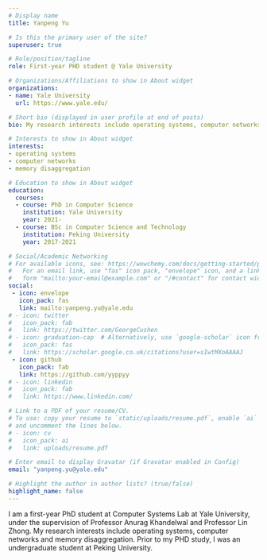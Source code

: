 ```yaml
---
# Display name
title: Yanpeng Yu

# Is this the primary user of the site?
superuser: true

# Role/position/tagline
role: First-year PHD student @ Yale University

# Organizations/Affiliations to show in About widget
organizations:
- name: Yale University
  url: https://www.yale.edu/

# Short bio (displayed in user profile at end of posts)
bio: My research interests include operating systems, computer networks and memory disaggregation.

# Interests to show in About widget
interests:
- operating systems
- computer networks
- memory disaggregation

# Education to show in About widget
education:
  courses:
  - course: PhD in Computer Science
    institution: Yale University
    year: 2021-
  - course: BSc in Computer Science and Technology
    institution: Peking University
    year: 2017-2021

# Social/Academic Networking
# For available icons, see: https://wowchemy.com/docs/getting-started/page-builder/#icons
#   For an email link, use "fas" icon pack, "envelope" icon, and a link in the
#   form "mailto:your-email@example.com" or "/#contact" for contact widget.
social:
 - icon: envelope
   icon_pack: fas
   link: mailto:yanpeng.yu@yale.edu
# - icon: twitter
#   icon_pack: fab
#   link: https://twitter.com/GeorgeCushen
# - icon: graduation-cap  # Alternatively, use `google-scholar` icon from `ai` icon pack
#   icon_pack: fas
#   link: https://scholar.google.co.uk/citations?user=sIwtMXoAAAAJ
 - icon: github
   icon_pack: fab
   link: https://github.com/yyppyy
# - icon: linkedin
#   icon_pack: fab
#   link: https://www.linkedin.com/

# Link to a PDF of your resume/CV.
# To use: copy your resume to `static/uploads/resume.pdf`, enable `ai` icons in `params.toml`, 
# and uncomment the lines below.
# - icon: cv
#   icon_pack: ai
#   link: uploads/resume.pdf

# Enter email to display Gravatar (if Gravatar enabled in Config)
email: "yanpeng.yu@yale.edu"

# Highlight the author in author lists? (true/false)
highlight_name: false
---
```

I am a first-year PhD student at Computer Systems Lab at Yale University, under the supervision of Professor Anurag Khandelwal and Professor Lin Zhong. My research interests include operating systems, computer networks and memory disaggregation. Prior to my PHD study, I was an undergraduate student at Peking University.
